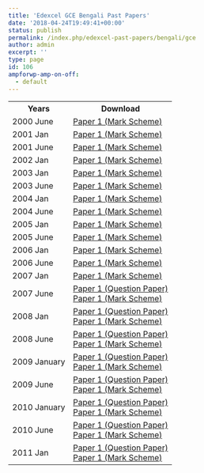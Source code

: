 ```yaml
---
title: 'Edexcel GCE Bengali Past Papers'
date: '2018-04-24T19:49:41+00:00'
status: publish
permalink: /index.php/edexcel-past-papers/bengali/gce
author: admin
excerpt: ''
type: page
id: 106
ampforwp-amp-on-off:
  - default
---
```


<table class="table" style="width: 100%;">
<tbody>
<tr>
<th>Years</th>
<th>Download</th>
</tr>
<tr>
<td>2000 June</td>
<td>
    <a href="https://www.dropbox.com/s/qs134cl5dyi3vmw/MS%20june%202000.pdf?dl=1">Paper 1 (Mark Scheme)</a>
</td>
</tr>
<tr>
<td>2001 Jan</td>
<td>
    <a href="https://www.dropbox.com/s/u1wut8k59g7z16j/MS%20jan%202001.PDF?dl=1">Paper 1 (Mark Scheme)</a>
</td>
</tr>
<tr>
<td>2001 June</td>
<td>
    <a href="https://www.dropbox.com/s/znyyjxtzvkyi02w/MS%20june%202001.PDF?dl=1">Paper 1 (Mark Scheme)</a>
</td>
</tr>
<tr>
<td>2002 Jan</td>
<td>
    <a href="https://www.dropbox.com/s/a9ilo6ndy9u1y4p/MS%20jan%202002.PDF?dl=1">Paper 1 (Mark Scheme)</a>
</td>
</tr>
<tr>
<td>2003 Jan</td>
<td>
    <a href="https://www.dropbox.com/s/iecxdtvodhahcxs/MS%20jan%202003.pdf?dl=1">Paper 1 (Mark Scheme)</a>
</td>
</tr>
<tr>
<td>2003 June</td>
<td>
    <a href="https://www.dropbox.com/s/ypv8avdr10mzduj/Bengali_june%202003%20ms.pdf?dl=1">Paper 1 (Mark Scheme)</a>
</td>
</tr>
<tr>
<td>2004 Jan</td>
<td>
    <a href="https://www.dropbox.com/s/l7ldvvok2g9kfaw/MS%20jan2004.pdf?dl=1">Paper 1 (Mark Scheme)</a>
</td>
</tr>
<tr>
<td>2004 June</td>
<td>
    <a href="https://www.dropbox.com/s/v2nesn1c35vv7cq/june2004%20BENGALI_F.pdf?dl=0">Paper 1 (Mark Scheme)</a>
</td>
</tr>
<tr>
<td>2005 Jan</td>
<td>
    <a href="https://www.dropbox.com/s/jdkwaotgsman81x/jan05%20bengali%20MS.pdf?dl=1">Paper 1 (Mark Scheme)</a>
</td>
</tr>
<tr>
<td>2005 June</td>
<td>
    <a href="https://www.dropbox.com/s/woej86af9z3xwcu/MS%20june%202005.pdf?dl=1">Paper 1 (Mark Scheme)</a>
</td>
</tr>
<tr>
<td>2006 Jan</td>
<td>
    <a href="https://www.dropbox.com/s/cbcwesft8qaw0dy/MS%20jan%202006.pdf?dl=1">Paper 1 (Mark Scheme)</a>
</td>
</tr>
<tr>
<td>2006 June</td>
<td>
    <a href="https://www.dropbox.com/s/6o6mvga6uc9mhfo/MS%20june%202006.pdf?dl=1">Paper 1 (Mark Scheme)</a>
</td>
</tr>
<tr>
<td>2007 Jan</td>
<td>
    <a href="https://www.dropbox.com/s/threhgaqflm4wy2/MS%20jan%202007.pdf?dl=1">Paper 1 (Mark Scheme)</a>
</td>
</tr>
<tr>
<td>2007 June</td>
<td>
    <a href="https://www.dropbox.com/s/or9u4nria54xj7c/7606_01_que_20070515.pdf?dl=1">Paper 1 (Question Paper)</a><br />
    <a href="https://www.dropbox.com/s/i7w1zhiyalcvbpn/7606_01_rms_20070822.pdf?dl=1">Paper 1 (Mark Scheme)</a>
</td>
</tr>
<tr>
<td>2008 Jan</td>
<td>
    <a href="https://www.dropbox.com/s/koy90lw90chfyzl/7606_01_que_20080110.pdf?dl=1">Paper 1 (Question Paper)</a><br />
    <a href="https://www.dropbox.com/s/q41r3ot7gpd355h/7606_01_rms_20080306.pdf?dl=1">Paper 1 (Mark Scheme)</a>
</td>
</tr>
<tr>
<td>2008 June</td>
<td>
    <a href="https://www.dropbox.com/s/qkvdo17dg76g7xn/7606-01BengaliOrdinary.pdf?dl=1">Paper 1 (Question Paper)</a><br />
    <a href="https://www.dropbox.com/s/zss44gcq1kzisnl/7606_O_level_Bengali_Mark_Scheme_20080807.pdf?dl=1">Paper 1 (Mark Scheme)</a>
</td>
</tr>
<tr>
<td>2009 January</td>
<td>
    <a href="https://www.dropbox.com/s/72gbkj18pmxf4cp/7606_01_que_20090112.pdf?dl=1">Paper 1 (Question Paper)</a><br />
    <a href="https://www.dropbox.com/s/y3fjd1play59c9j/7606_01_rms_20090312.pdf?dl=1">Paper 1 (Mark Scheme)</a>
</td>
</tr>
<tr>
<td>2009 June</td>
<td>
    <a href="https://www.dropbox.com/s/fpaebs7v3hlj7u8/7606_01_que_20090512.pdf?dl=1">Paper 1 (Question Paper)</a><br />
    <a href="https://www.dropbox.com/s/xrktpzxg0e5avvd/7606-01-GCE-O-level-Bengali-msc-20090803.pdf?dl=1">Paper 1 (Mark Scheme)</a>
</td>
</tr>
<tr>
<td>2010 January</td>
<td>
    <a href="https://www.dropbox.com/s/hpw3ghrax762i0s/7606_01_que_20100111.pdf?dl=1">Paper 1 (Question Paper)</a><br />
    <a href="https://www.dropbox.com/s/z2jentobgdjgr1t/7606_01_msc_20100128.pdf?dl=1">Paper 1 (Mark Scheme)</a>
</td>
</tr>
<tr>
<td>2010 June</td>
<td>
    <a href="https://www.dropbox.com/s/fp73l2uduunt5l1/7606_01_que_20100514.pdf?dl=1">Paper 1 (Question Paper)</a><br />
    <a href="https://www.dropbox.com/s/c3214op92mp3rsr/7606_01_msc_20100611.pdf?dl=1">Paper 1 (Mark Scheme)</a>
</td>
</tr>
<tr>
<td>2011 Jan</td>
<td>
    <a href="https://www.dropbox.com/s/c74v00wu79s04fk/7606_01_que_20110110.pdf?dl=1">Paper 1 (Question Paper)</a><br />
    <a href="https://www.dropbox.com/s/q8jclhzs6pep3pc/7606_01_rms_20110309.pdf?dl=1">Paper 1 (Mark Scheme)</a>
</td>
</tr>
</tbody>
</table>
